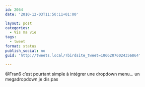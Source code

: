 ```yaml
---
id: 2064
date: '2010-12-03T11:50:11+01:00'

layout: post
categories:
  - Vis ma vie
tags:
  - tweet
format: status
publish_social: no
guid: 'http://tweets.local/?birdsite_tweet=10662076024356864'

---
```


@Fran6 c’est pourtant simple à intégrer une dropdown menu… un megadropdown je dis pas